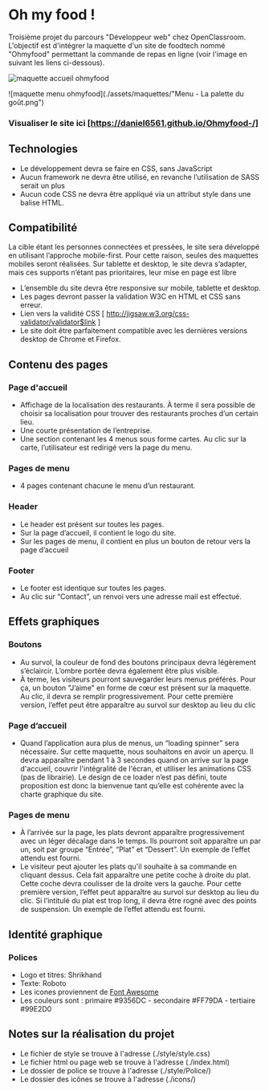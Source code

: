 # Oh my food !
Troisième projet du parcours "Développeur web" chez OpenClassroom.
L'objectif est d'intégrer la maquette d'un site de foodtech nommé "Ohmyfood" permettant la commande de repas en ligne (voir l'image en suivant les liens ci-dessous).

![maquette accueil ohmyfood](./assets/maquettes/accueil.png)

![maquette menu ohmyfood](./assets/maquettes/"Menu - La palette du goût.png")


### Visualiser le site ici [https://daniel6561.github.io/Ohmyfood-/]

## Technologies
- Le développement devra se faire en CSS, sans JavaScript
- Aucun framework ne devra être utilisé, en revanche l’utilisation de SASS serait un plus
- Aucun code CSS ne devra être appliqué via un attribut style dans une balise HTML.


## Compatibilité
La cible étant les personnes connectées et pressées, le site sera développé en utilisant l’approche mobile-first. Pour cette raison, seules des maquettes mobiles seront réalisées. Sur tablette et desktop, le site devra s’adapter, mais ces supports n’étant pas prioritaires, leur mise en page est libre
- L’ensemble du site devra être responsive sur mobile, tablette et desktop.
- Les pages devront passer la validation W3C en HTML et CSS sans erreur.
- Lien vers la validité CSS [ http://jigsaw.w3.org/css-validator/validator$link ]
- Le site doit être parfaitement compatible avec les dernières versions desktop de Chrome et Firefox.


## Contenu des pages

### Page d'accueil
- Affichage de la localisation des restaurants. À terme il sera possible de choisir sa localisation pour trouver des restaurants proches d’un certain lieu.
- Une courte présentation de l’entreprise.
- Une section contenant les 4 menus sous forme cartes. Au clic sur la carte, l’utilisateur est redirigé vers la page du menu.

### Pages de menu
- 4 pages contenant chacune le menu d’un restaurant.

### Header
- Le header est présent sur toutes les pages.
- Sur la page d’accueil, il contient le logo du site.
- Sur les pages de menu, il contient en plus un bouton de retour vers la page d’accueil

### Footer
- Le footer est identique sur toutes les pages.
- Au clic sur “Contact”, un renvoi vers une adresse mail est effectué.


## Effets graphiques
### Boutons
- Au survol, la couleur de fond des boutons principaux devra légèrement s’éclaircir. L’ombre portée devra également être plus visible.
- À terme, les visiteurs pourront sauvegarder leurs menus préférés. Pour ça, un bouton "J’aime" en forme de cœur est présent sur la maquette. Au clic, il devra se remplir progressivement. Pour cette première version, l’effet peut être apparaître au survol sur desktop au lieu du clic

### Page d’accueil
- Quand l’application aura plus de menus, un “loading spinner” sera nécessaire. Sur cette maquette, nous souhaitons en avoir un aperçu. Il devra apparaître pendant 1 à 3 secondes quand on arrive sur la page d'accueil, couvrir l'intégralité de l'écran, et utiliser les animations CSS (pas de librairie). Le design de ce loader n’est pas défini, toute proposition est donc la bienvenue tant qu’elle est cohérente avec la charte graphique du site.

### Pages de menu
- À l’arrivée sur la page, les plats devront apparaître progressivement avec un léger décalage dans le temps. Ils pourront soit apparaître un par un, soit par groupe “Entrée”, “Plat” et “Dessert”. Un exemple de l’effet attendu est fourni.
- Le visiteur peut ajouter les plats qu'il souhaite à sa commande en cliquant dessus. Cela fait apparaître une petite coche à droite du plat. Cette coche devra coulisser de la droite vers la gauche. Pour cette première version, l’effet peut apparaître au survol sur desktop au lieu du clic. Si l’intitulé du plat est trop long, il devra être rogné avec des points de suspension. Un exemple de l’effet attendu est fourni.

## Identité graphique
### Polices
- Logo et titres: Shrikhand
- Texte: Roboto
- Les icones proviennent de [Font Awesome](https://fontawesome.com/)
- Les couleurs sont : primaire #9356DC - secondaire #FF79DA - tertiaire #99E2D0


## Notes sur la réalisation du projet
- Le fichier de style se trouve à l'adresse (./style/style.css)
- Le fichier html ou page web se trouve à l'adresse (./index.html)
- Le dossier de police se trouve à l'adresse (./style/Police/)
- Le dossier des icônes se trouve à l'adresse (./icons/)
